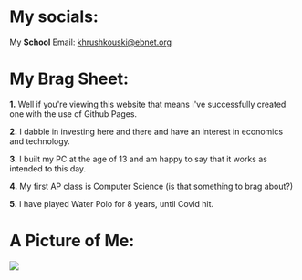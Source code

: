 # My socials: 

My **School** Email: khrushkouski@ebnet.org


# My Brag Sheet:

**1.** Well if you're viewing this website that means I've successfully created one with the use of Github Pages.

**2.** I dabble in investing here and there and have an interest in economics and technology.

**3.** I built my PC at the age of 13 and am happy to say that it works as intended to this day.

**4.** My first AP class is Computer Science (is that something to brag about?)

**5.** I have played Water Polo for 8 years, until Covid hit. 


# A Picture of Me:

![](https://i.imgur.com/eEggDCQt.jpg)
